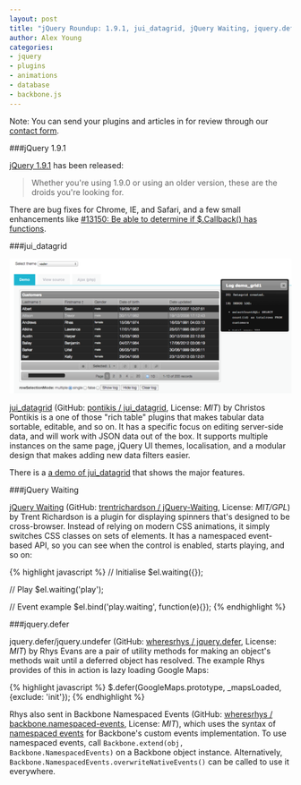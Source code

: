 ```yaml
---
layout: post
title: "jQuery Roundup: 1.9.1, jui_datagrid, jQuery Waiting, jquery.defer"
author: Alex Young
categories:
- jquery
- plugins
- animations
- database
- backbone.js
---
```


<div class="intro">
Note: You can send your plugins and articles in for review through our <a href="/contact.html">contact form</a>.
</div>

###jQuery 1.9.1

[jQuery 1.9.1](http://blog.jquery.com/2013/02/04/jquery-1-9-1-released/) has been released:

> Whether you're using 1.9.0 or using an older version, these are the droids you're looking for.

There are bug fixes for Chrome, IE, and Safari, and a few small enhancements like [#13150: Be able to determine if $.Callback() has functions](http://bugs.jquery.com/ticket/13150).

###jui_datagrid

![jui_datagrid](/images/posts/jui_datagrid.png)

[jui_datagrid](http://www.pontikis.net/labs/jui_datagrid/) (GitHub: [pontikis / jui_datagrid](https://github.com/pontikis/jui_datagrid), License: _MIT_) by Christos Pontikis is a one of those "rich table" plugins that makes tabular data sortable, editable, and so on.  It has a specific focus on editing server-side data, and will work with JSON data out of the box.  It supports multiple instances on the same page, jQuery UI themes, localisation, and a modular design that makes adding new data filters easier.

There is a [a demo of jui_datagrid](http://www.pontikis.net/labs/jui_datagrid/demo/) that shows the major features.

###jQuery Waiting

[jQuery Waiting](http://trentrichardson.com/examples/jQuery-Waiting/) (GitHub: [trentrichardson / jQuery-Waiting](https://github.com/trentrichardson/jQuery-Waiting), License: _MIT/GPL_) by Trent Richardson is a plugin for displaying spinners that's designed to be cross-browser.  Instead of relying on modern CSS animations, it simply switches CSS classes on sets of elements.  It has a namespaced event-based API, so you can see when the control is enabled, starts playing, and so on:

{% highlight javascript %}
// Initialise
$el.waiting({});

// Play
$el.waiting('play');

// Event example
$el.bind('play.waiting', function(e){});
{% endhighlight %}

###jquery.defer

jquery.defer/jquery.undefer (GitHub: [wheresrhys / jquery.defer](https://github.com/wheresrhys/jquery.defer), License: _MIT_) by Rhys Evans are a pair of utility methods for making an object's methods wait until a deferred object has resolved.  The example Rhys provides of this in action is lazy loading Google Maps:

{% highlight javascript %}
$.defer(GoogleMaps.prototype, _mapsLoaded, {exclude: 'init'});
{% endhighlight %}

Rhys also sent in Backbone Namespaced Events (GitHub: [wheresrhys / backbone.namespaced-events](https://github.com/wheresrhys/backbone.namespaced-events), License: _MIT_), which uses the syntax of [namespaced events](http://docs.jquery.com/Namespaced_Events) for Backbone's custom events implementation.  To use namespaced events, call `Backbone.extend(obj, Backbone.NamespacedEvents)` on a Backbone object instance.  Alternatively, `Backbone.NamespacedEvents.overwriteNativeEvents()` can be called to use it everywhere.

